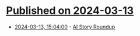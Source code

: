 # [Published on 2024-03-13](index.md)

* [2024-03-13, 15:04:00](https://soylentnews.org/article.pl?sid=24/03/12/1935230&from=rss) - [AI Story Roundup](https://soylentnews.org/article.pl?sid=24/03/12/1935230&from=rss)
